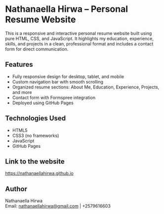 # Nathanaella Hirwa – Personal Resume Website

This is a responsive and interactive personal resume website built using pure HTML, CSS, and JavaScript. It highlights my education, experience, skills, and projects in a clean, professional format and includes a contact form for direct communication.

## Features

- Fully responsive design for desktop, tablet, and mobile
- Custom navigation bar with smooth scrolling
- Organized resume sections: About Me, Education, Experience, Projects, and more
- Contact form with Formspree integration
- Deployed using GitHub Pages

## Technologies Used

- HTML5
- CSS3 (no frameworks)
- JavaScript
- GitHub Pages

## Link to the website

https://nathanaellahirwa.github.io
## Author

Nathanaella Hirwa  
Email: nathanaellahirwa@gmail.com | +2579616603
